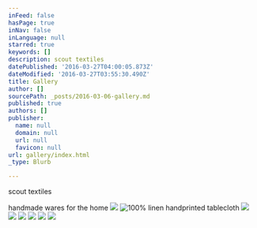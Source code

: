 ```yaml
---
inFeed: false
hasPage: true
inNav: false
inLanguage: null
starred: true
keywords: []
description: scout textiles
datePublished: '2016-03-27T04:00:05.873Z'
dateModified: '2016-03-27T03:55:30.490Z'
title: Gallery
author: []
sourcePath: _posts/2016-03-06-gallery.md
published: true
authors: []
publisher:
  name: null
  domain: null
  url: null
  favicon: null
url: gallery/index.html
_type: Blurb

---
```

scout textiles

handmade wares for the home
![](https://s3-us-west-2.amazonaws.com/the-grid-img/p/a618cdc53a0ba52045c057957ba207db613f0db0.jpg)
![100% linen handprinted tablecloth](https://s3-us-west-2.amazonaws.com/the-grid-img/p/e2d9d3caa5f2a4ba9e2d0c66593e7cad3f1c7f9b.jpg)
![](https://s3-us-west-2.amazonaws.com/the-grid-img/p/7dd574cf1e6198224053b3738e4d5673a16feb69.jpg)
![](https://s3-us-west-2.amazonaws.com/the-grid-img/p/acab5bb41f88577d2af9bdccf7f97ddecd6eb66a.jpg)
![](https://s3-us-west-2.amazonaws.com/the-grid-img/p/ec661d771dc97b822443dc1a030afc40532dba51.jpg)
![](https://the-grid-user-content.s3-us-west-2.amazonaws.com/099075fa-93b4-4aef-b331-30b756185309.jpg)
![](https://s3-us-west-2.amazonaws.com/the-grid-img/p/a2e08c93e72b409238c3382b21b44ede0a2c3228.jpg)
![](https://s3-us-west-2.amazonaws.com/the-grid-img/p/51c8ec07d25728402e23201c850b89e9cf0e9b74.jpg)